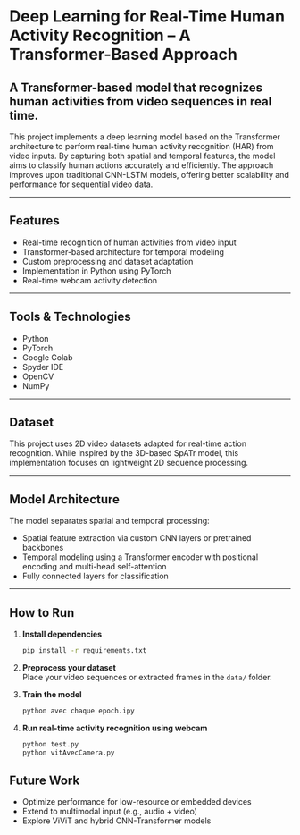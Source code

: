 # Deep Learning for Real-Time Human Activity Recognition – A Transformer-Based Approach

## A Transformer-based model that recognizes human activities from video sequences in real time.

This project implements a deep learning model based on the Transformer architecture to perform real-time human activity recognition (HAR) from video inputs. By capturing both spatial and temporal features, the model aims to classify human actions accurately and efficiently. The approach improves upon traditional CNN-LSTM models, offering better scalability and performance for sequential video data.

---

## Features

- Real-time recognition of human activities from video input  
- Transformer-based architecture for temporal modeling  
- Custom preprocessing and dataset adaptation  
- Implementation in Python using PyTorch  
- Real-time webcam activity detection  

---

## Tools & Technologies

- Python  
- PyTorch  
- Google Colab  
- Spyder IDE  
- OpenCV  
- NumPy  

---

## Dataset

This project uses 2D video datasets adapted for real-time action recognition. While inspired by the 3D-based SpATr model, this implementation focuses on lightweight 2D sequence processing.

---

## Model Architecture

The model separates spatial and temporal processing:

- Spatial feature extraction via custom CNN layers or pretrained backbones  
- Temporal modeling using a Transformer encoder with positional encoding and multi-head self-attention  
- Fully connected layers for classification  

---

## How to Run

1. **Install dependencies**
   ```bash
   pip install -r requirements.txt
   ```

2. **Preprocess your dataset**  
   Place your video sequences or extracted frames in the `data/` folder.

3. **Train the model**
   ```bash
   python avec chaque epoch.ipy
   ```

4. **Run real-time activity recognition using webcam**
   ```bash
   python test.py 
   python vitAvecCamera.py
   ```



##  Future Work

- Optimize performance for low-resource or embedded devices  
- Extend to multimodal input (e.g., audio + video)  
- Explore ViViT and hybrid CNN-Transformer models  






